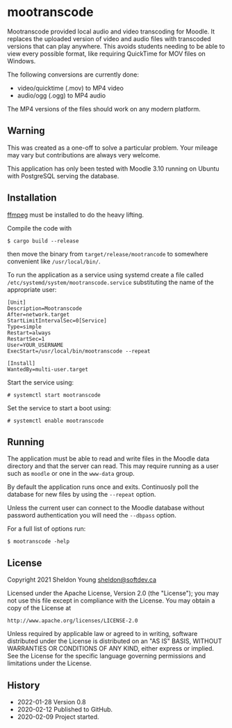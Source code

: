 # mootranscode

Mootranscode provided local audio and video transcoding for Moodle. It
replaces the uploaded version of video and audio files with transcoded
versions that can play anywhere. This avoids students needing to be able to
view every possible format, like requiring QuickTime for MOV files on Windows.

The following conversions are currently done:

- video/quicktime (.mov) to MP4 video
- audio/ogg (.ogg) to MP4 audio

The MP4 versions of the files should work on any modern platform.

## Warning

This was created as a one-off to solve a particular problem. Your mileage may
vary but contributions are always very welcome.

This application has only been tested with Moodle 3.10 running on Ubuntu with
PostgreSQL serving the database.

## Installation

[ffmpeg](https://ffmpeg.org/) must be installed to do the heavy lifting.

Compile the code with

```
$ cargo build --release
```

then move the binary from `target/release/mootrancode` to somewhere convenient
like `/usr/local/bin/`.

To run the application as a service using systemd create a file called
`/etc/systemd/system/mootranscode.service` substituting the name of the
appropriate user:

```
[Unit]
Description=Mootranscode
After=network.target
StartLimitIntervalSec=0[Service]
Type=simple
Restart=always
RestartSec=1
User=YOUR_USERNAME
ExecStart=/usr/local/bin/mootranscode --repeat

[Install]
WantedBy=multi-user.target
```

Start the service using:

```
# systemctl start mootranscode
```

Set the service to start a boot using:

```
# systemctl enable mootranscode
```

## Running

The application must be able to read and write files in the Moodle data
directory and that the server can read. This may require running as a user
such as `moodle` or one in the `www-data` group.

By default the application runs once and exits. Continuosly poll the database
for new files by using the `--repeat` option.

Unless the current user can connect to the Moodle database without password
authentication you will need the `--dbpass` option.

For a full list of options run:

```
$ mootranscode -help
```

## License

Copyright 2021 Sheldon Young <sheldon@softdev.ca>

Licensed under the Apache License, Version 2.0 (the "License");
you may not use this file except in compliance with the License.
You may obtain a copy of the License at

    http://www.apache.org/licenses/LICENSE-2.0

Unless required by applicable law or agreed to in writing, software
distributed under the License is distributed on an "AS IS" BASIS,
WITHOUT WARRANTIES OR CONDITIONS OF ANY KIND, either express or implied.
See the License for the specific language governing permissions and
limitations under the License.

## History

- 2022-01-28 Version 0.8
- 2020-02-12 Published to GitHub.
- 2020-02-09 Project started.
